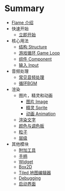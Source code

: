 # Summary
* [Flame 介绍](docs/1.关于Flame/Flame介绍/Flame介绍.md)
* 快速开始
    * [立即开始](docs/2.快速开始/立即开始/立即开始.md)
* 核心用法
    * [结构 Structure](docs/3.核心用法/3.1结构/结构.md)
    * [游戏循环 Game Loop](docs/3.核心用法/3.2游戏循环/游戏循环.md)
    * [组件 Component](docs/3.核心用法/3.3组件/组件.md)
    * [输入 Input](docs/3.核心用法/3.4输入/输入.md)
* 音频处理
    * [常见音频处理](docs/4.音频处理/4.1常见音频处理/常见音频处理.md)
    * [循环BGM](docs/4.音频处理/4.2循环BGM/循环BGM.md)
* 渲染
    * 图片，精灵和动画
        * [图片 Image](docs/5.渲染/5.1.图片，精灵和动画/5.1.1.图片/图片.md)
        * [精灵 Sprite](docs/5.渲染/5.1.图片，精灵和动画/5.1.2.精灵/精灵.md)
        * [动画 Animation](docs/5.渲染/5.1.图片，精灵和动画/5.1.3.动画/动画.md)
    * [渲染文字](docs/5.渲染/5.2.渲染文字/渲染文字.md)
    * [颜色与调色板](docs/5.渲染/5.3.颜色与调色板/颜色与调色板.md)
    * [粒子](docs/5.渲染/5.4.粒子/粒子.md)
    * [层级](docs/5.渲染/5.5.层级/层级.md)
* 其他模块
    * [附加工具](docs/6.其他模块/6.1.附加工具/附加工具.md)
    * [手柄](docs/6.其他模块/6.2.手柄/手柄.md)
    * [Widget](docs/6.其他模块/6.3.Widget/Widget.md)
    * [Box2D](docs/6.其他模块/6.4.Box2D/Box2D.md)
    * [Tiled 地图编辑器](docs/6.其他模块/6.5.Tiled地图编辑器/Tiled地图编辑器.md)
    * [Debugging](docs/6.其他模块/6.6.Debugging/Debugging.md)
    * [启动界面](docs/6.其他模块/6.7.启动界面/启动界面.md)